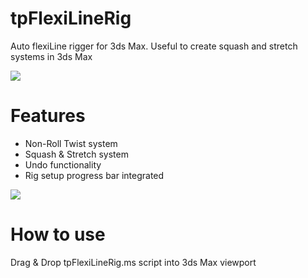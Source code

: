 # tpFlexiLineRig
Auto flexiLine rigger for 3ds Max. Useful to create squash and stretch systems in 3ds Max

![](http://cgart3d.com/wp-content/uploads/2017/08/flexiLineRig2.png)

Features
=========================================================
* Non-Roll Twist system
* Squash & Stretch system
* Undo functionality
* Rig setup progress bar integrated

![](http://cgart3d.com/wp-content/uploads/2017/08/flexiLineRig.png)

How to use
=========================================================
Drag & Drop tpFlexiLineRig.ms script into 3ds Max viewport
